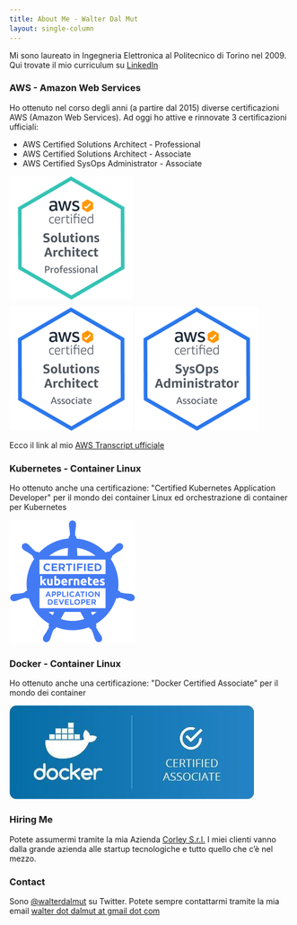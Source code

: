 ```yaml
---
title: About Me - Walter Dal Mut
layout: single-column
---
```


Mi sono laureato in Ingegneria Elettronica al Politecnico di Torino nel 2009.
Qui trovate il mio curriculum su [LinkedIn](http://www.linkedin.com/in/walterdalmut)

### AWS - Amazon Web Services

Ho ottenuto nel corso degli anni (a partire dal 2015) diverse certificazioni
AWS (Amazon Web Services). Ad oggi ho attive e rinnovate 3 certificazioni
ufficiali:

 * AWS Certified Solutions Architect - Professional
 * AWS Certified Solutions Architect - Associate
 * AWS Certified SysOps Administrator - Associate

<div class="row text-center" style="margin-bottom: 10px">
    <img alt="AWS Certified Solution Architect" src="/static/img/Solutions-Architect-Professional.png"/>
</div>

<div class="row text-center" style="margin-bottom: 10px">
    <img alt="AWS Certified Solution Architect" src="/static/img/Solutions-Architect-Associate.png"/>
    <img alt="AWS Certified Solution Architect" src="/static/img/SysOps-Administrator-Associate.png"/>
</div>

Ecco il link al mio [AWS Transcript ufficiale](https://www.certmetrics.com/amazon/public/transcript.aspx?transcript=VQQ9MT1KCBRE1DGB)

### Kubernetes - Container Linux

Ho ottenuto anche una certificazione: "Certified Kubernetes Application Developer"
per il mondo dei container Linux ed orchestrazione di container per Kubernetes

<div class="row text-center" style="margin-bottom: 10px">
    <img alt="Certified Kubernetes Application Developer" src="/static/img/ckad.png"/>
</div>

### Docker - Container Linux

Ho ottenuto anche una certificazione: "Docker Certified Associate" per il mondo dei container

<div class="row text-center" style="margin-bottom: 10px">
    <img alt="Docker Certified Associate" src="/static/img/docker.jpg"/>
</div>

### Hiring Me

Potete assumermi tramite la mia Azienda [Corley S.r.l.](http://corley.it/)
I miei clienti vanno dalla grande azienda alle startup tecnologiche e tutto quello che c’è nel mezzo.

### Contact

Sono [@walterdalmut](http://twitter.com/walterdalmut) su Twitter. Potete sempre
contattarmi tramite la mia email <u>walter dot dalmut at gmail dot com</u>

